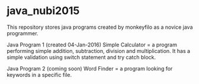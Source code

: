 # java_nubi2015
This repository stores java programs created by monkeyfilo as a novice java programmer. 

Java Program 1 (created 04-Jan-2016)
Simple Calculator = a program performing simple addition, subtraction, division and multiplication. It has a simple validation using switch statement and try catch block. 


Java Program 2 (coming soon)
Word Finder = a program looking for keywords in a specific file. 
